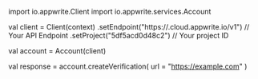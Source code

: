 import io.appwrite.Client
import io.appwrite.services.Account

val client = Client(context)
    .setEndpoint("https://<REGION>.cloud.appwrite.io/v1") // Your API Endpoint
    .setProject("5df5acd0d48c2") // Your project ID

val account = Account(client)

val response = account.createVerification(
    url = "https://example.com"
)
